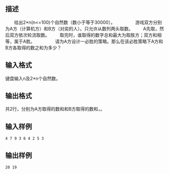 ## 描述

　　给出2*n(n<=100)个自然数（数小于等于30000）。 　　 　　游戏双方分别为A方（计算机方）和B方（对奕的人）。只允许从数列两头取数。 　　A先取，然后双方依次轮流取数。 　　取完时，谁取得的数字总和最大为取胜方；双方和相等，属于A胜。 　　 　　请为A方设计一必胜的策略。那么在该必胜策略下A方和B方各取得的数之和为多少？ 

## 输入格式

键盘输入n及2*n个自然数。 

## 输出格式

共2行，分别为A方取得的数和和B方取得的数和，。 

## 输入样例

```plaintext
4 7 9 3 6 4 2 5 3 
```

## 输出样例

```plaintext
20 19 
```



 



 

